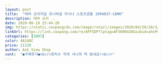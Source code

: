 ```yaml
---
layout: post 
title:  "테바 오리지널 유니버설 카시나 스포츠샌들 1094037-CAMO" 
description: 테바 오리 ..
date: 2020-06-19 15:44:20 
img: https://static.coupangcdn.com/image/retail/images/2020/04/20/20/3/6cf564f7-a081-4ee7-902a-5111025256f9.jpg 
linkUrl: https://link.coupang.com/re/AFFSDP?lptag=AF3600438&subid=ahnPublicAsk&pageKey=1593914156&itemId=2723172661&vendorItemId=70569397924&traceid=V0-113-c0c4b8ceb80c14b1 
categories: [1007] 
color: 4A148C 
price: 21120 
author: Ask View Shop 
cont:  "●구매후기●<br/>한치수 작게 사니까 딱 맞네요!<br/>" 
---
```

